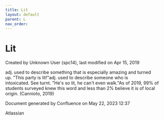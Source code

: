 ```yaml
---
title: Lit
layout: default
parent: L
nav_order:
---
```


# Lit

Created by  Unknown User (spc14), last modified on Apr 15, 2019

adj. used to describe something that is especially amazing and turned up. &quot;This party is lit!&quot;adj. used to describe someone who is intoxicated. See turnt. &quot;He's so lit, he can't even walk.&quot;As of 2019, 99% of students surveyed knew this word and less than 2% believe it is of local origin. (Cannioto, 2019)

Document generated by Confluence on May 22, 2023 12:37

Atlassian
